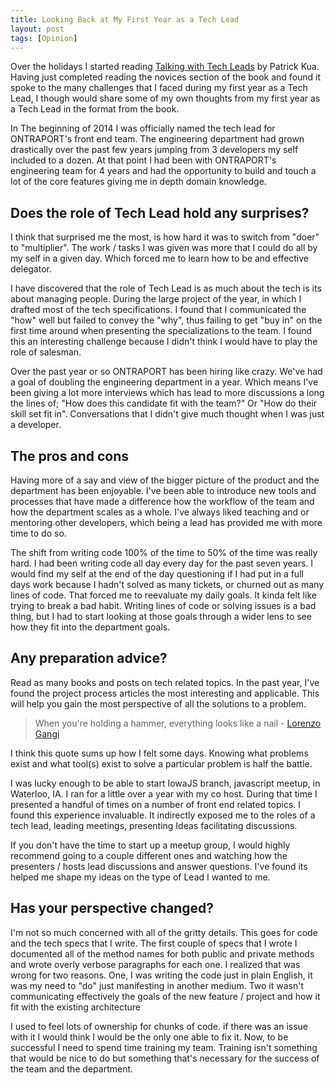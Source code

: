 ```yaml
---
title: Looking Back at My First Year as a Tech Lead
layout: post
tags: [Opinion]
---
```


Over the holidays I started reading [Talking with Tech Leads](https://leanpub.com/talking-with-tech-leads) by Patrick Kua. Having just completed reading the novices section of the book and found it spoke to the many challenges that I faced during my first year as a Tech Lead, I though would share some of my own thoughts from my first year as a Tech Lead in the format from the book.

In The beginning of 2014 I was officially named the tech lead for ONTRAPORT's front end team. The engineering department had grown drastically over the past few years jumping from 3 developers my self included to a dozen. At that point I had been with ONTRAPORT's engineering team for 4 years and had the opportunity to build and touch a lot of the core features giving me in depth domain knowledge. 

## Does the role of Tech Lead hold any surprises?

I think that surprised me the most, is how hard it was to switch from "doer" to "multiplier". The work / tasks I was given was more that I could do all by my self in a given day. Which forced me to learn how to be and effective delegator.

I have discovered that the role of Tech Lead is as much about the tech is its about managing people. During the large project of the year, in which I drafted most of the tech specifications. I found that I communicated the "how" well but failed to convey the "why", thus failing to get "buy in" on the first time around when presenting the specializations to the team. I found this an interesting challenge because I didn't think I would have to play the role of salesman. 

Over the past year or so ONTRAPORT has been hiring like crazy. We've had a goal of doubling the engineering department in a year. Which means I've been giving a lot more interviews which has lead to more discussions a long the lines of; "How does this candidate fit with the team?" Or "How do their skill set fit in". Conversations that I didn't give much thought when I was just a developer.


## The pros and cons

Having more of a say and view of the bigger picture of the product and the department has been enjoyable. I've been able to introduce new tools and processes that have made a difference how the workflow of the team and how the department scales as a whole. I've always liked teaching and or mentoring other developers, which being a lead has provided me with more time to do so. 

The shift from writing code 100% of the time to 50% of the time was really hard. I had been writing code all day every day for the past seven years. I would find my self at the end of the day questioning if I had put in a full days work because I hadn't solved as many tickets, or churned out as many lines of code. That forced me to reevaluate my daily goals. It kinda felt like trying to break a bad habit. Writing lines of code or solving issues is a bad thing, but I had to start looking at those goals through a wider lens to see how they fit into the department goals.

## Any preparation advice?

Read as many books and posts on tech related topics. In the past year, I've found the project process articles the most interesting and applicable. This will help you gain the most perspective of all the solutions to a problem. 

> When you're holding a hammer, everything looks like a nail - [Lorenzo Gangi](http://ironlasso.com/?rel=jebaird.com)

I think this quote sums up how I felt some days.  Knowing what problems exist and what tool(s) exist to solve a particular problem is half the battle. 

I was lucky enough to be able to start IowaJS branch, javascript meetup, in Waterloo, IA. I ran for a little over a year with my co host. During that time I presented a handful of times on a number of front end related topics. I found this experience invaluable. It indirectly exposed me to the roles of a tech lead, leading meetings, presenting Ideas facilitating discussions. 

If you don't have the time to start up a meetup group, I would highly recommend going to a couple different ones and watching how the presenters / hosts lead discussions and answer questions. I've found its helped me shape my ideas on the type of Lead I wanted to me. 

## Has your perspective changed?

I'm not so much concerned with all of the gritty details. This goes for code and the tech specs that I write. The first couple of specs that I wrote I documented all of the method names for both public and private methods and wrote overly verbose paragraphs for each one. I realized that was wrong for two reasons. One, I was writing the code just in plain English,  it was my need to "do" just manifesting in another medium. Two it wasn't communicating effectively the goals of the new feature / project and how it fit with the existing architecture

I used to feel lots of ownership for chunks of code. if there was an issue with it I would think I would be the only one able to fix it. Now, to be successful I need to spend time training my team. Training isn't something that would be nice to do but something that's necessary for the success of the team and the department.


